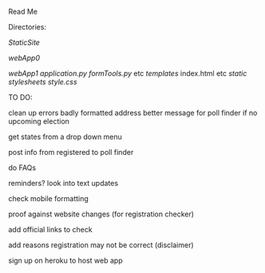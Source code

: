 
Read Me

Directories:

*StaticSite*
	
*webApp0*
	
*webApp1*
	*application.py*
	*formTools.py*
	etc
	*templates*
		index.html
		etc
	*static*
		*stylesheets*
			*style.css*

TO DO:

clean up errors
	badly formatted address
	better message for poll finder if no upcoming election
	
get states from a drop down menu

post info from registered to poll finder

do FAQs

reminders? look into text updates

check mobile formatting

proof against website changes (for registration checker)

add official links to check

add reasons registration may not be correct (disclaimer)

sign up on heroku to host web app

